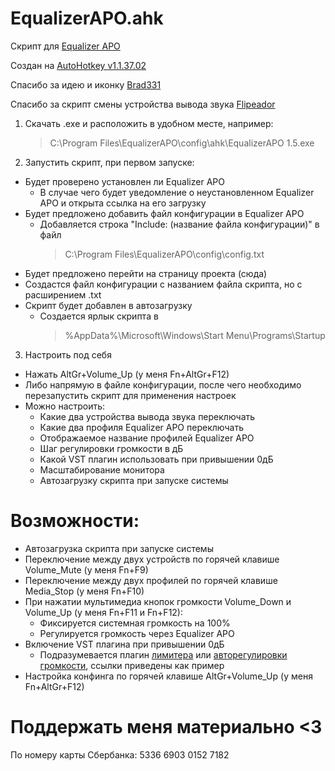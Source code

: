 # EqualizerAPO.ahk
Скрипт для [Equalizer APO](https://sourceforge.net/projects/equalizerapo/)

Создан на [AutoHotkey v1.1.37.02](https://www.autohotkey.com/)

Спасибо за идею и иконку [Brad331](https://github.com/Brad331/APOpreamp.ahk/)

Спасибо за скрипт смены устройства вывода звука [Flipeador](https://www.autohotkey.com/boards/viewtopic.php?f=76&t=49980#p221777) 
1. Скачать .exe и расположить в удобном месте, например: 
    >C:\Program Files\EqualizerAPO\config\ahk\EqualizerAPO 1.5.exe
2. Запустить скрипт, при первом запуске:
* Будет проверено установлен ли Equalizer APO
   * В случае чего будет уведомление о неустановленном Equalizer APO и открыта ссылка на его загрузку
* Будет предложено добавить файл конфигурации в Equalizer APO
   * Добавляется строка "Include: (название файла конфигурации)" в файл
      >C:\Program Files\EqualizerAPO\config\config.txt
* Будет предложено перейти на страницу проекта (сюда)
* Создастся файл конфигурации с названием файла скрипта, но с расширением .txt
* Скрипт будет добавлен в автозагрузку
    * Создается ярлык скрипта в
      >%AppData%\Microsoft\Windows\Start Menu\Programs\Startup
3. Настроить под себя
* Нажать AltGr+Volume_Up (у меня Fn+AltGr+F12)
* Либо напрямую в файле конфигурации, после чего необходимо перезапустить скрипт для применения настроек
* Можно настроить:
  * Какие два устройства вывода звука переключать
  * Какие два профиля Equalizer APO переключать
  * Отображаемое название профилей Equalizer APO
  * Шаг регулировки громкости в дБ
  * Какой VST плагин использовать при привышении 0дБ
  * Масштабирование монитора
  * Автозагрузку скрипта при запуске системы
# Возможности:
* Автозагрузка скрипта при запуске системы
* Переключение между двух устройств по горячей клавише Volume_Mute (у меня Fn+F9)
* Переключение между двух профилей по горячей клавише Media_Stop (у меня Fn+F10)
* При нажатии мультимедиа кнопок громкости Volume_Down и Volume_Up (у меня Fn+F11 и Fn+F12):
   * Фиксируется системная громкость на 100%
   * Регулируется громкость через Equalizer APO
* Включение VST плагина при привышении 0дБ
   * Подразумевается плагин [лимитера](https://loudmax.blogspot.com/) или [авторегулировки громкости](https://www.hornetplugins.com/plugins/hornet-vu-meter-mk4/), ссылки приведены как пример
* Настройка конфинга по горячей клавише AltGr+Volume_Up (у меня Fn+AltGr+F12)
# Поддержать меня материально <3
По номеру карты Cбербанка: 5336 6903 0152 7182

